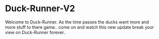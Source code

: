 # Duck-Runner-V2
Welcome to Duck-Runner. As the time passes the ducks want more and more stuff to there game.. come on and watch this new update break your view on Duck-Runner forever..
